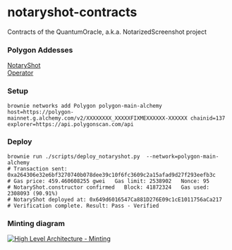 # notaryshot-contracts
Contracts of the QuantumOracle, a.k.a. NotarizedScreenshot  project

### Polygon Addesses
[NotaryShot](https://polygonscan.com/address/0xb95355174E434Cc7503F4F08B096EDf390007868#code)  
[Operator](https://polygonscan.com/address/0xea85b380B28FA3A95E46B6817e3CB6ae7F467F57)

### Setup
```shell
brownie networks add Polygon polygon-main-alchemy host=https://polygon-mainnet.g.alchemy.com/v2/XXXXXXXX_XXXXXFIXMEXXXXXX-XXXXXX chainid=137 explorer=https://api.polygonscan.com/api
```

### Deploy
```shell
brownie run ./scripts/deploy_notaryshot.py  --network=polygon-main-alchemy 
# Transaction sent: 0xa264306e32e6bf3270740b078dee39c10f6fc3609c2a15afad9d27f293eefb3c
# Gas price: 459.460608255 gwei   Gas limit: 2538902   Nonce: 95
# NotaryShot.constructor confirmed   Block: 41872324   Gas used: 2308093 (90.91%)
# NotaryShot deployed at: 0x649d6016547Ca881D276E09c1cE1011756aCa217
# Verification complete. Result: Pass - Verified
```

### Minting diagram  
[![High Level Architecture - Minting](http://www.plantuml.com/plantuml/png/VL3HJiCm37pFLvYzbo-Ofaq31DBOc3QU9wlrseZKcH8716Z_JcWowCf4NcfVxyu-JxsWaz0QTIKDjGJOwXgLQ344zxfkO46lP63coaOBbH8SGG6FcaLp3GXB6mtq1rMmAHqH-yQAKbYATJ2wvGgUFRaHe0SAIfN6XWgUh7clBSEdWlZs3bk2TK2EUwmSbeQAqhB4IdoavCUs8XYjL-1_va2BZ7Moxy6x3Fyd7KW6r7c3cXUQNs1r88TYqmYRccHyL4UbqkuTtKHwsZxbkhZmmOHQSsUMIdKy7UM1XHoJdAblbfkENB7leTitBP9ZIwf_VUQppPd5ycvxxSKwhAaJy5vskVyMKO2Yc4mkdUyl1EDnHyw7k4GPklKewHS5TP8d81yYVKuJOk01aeCEq7wQAN4LMlC5)](https://www.plantuml.com/plantuml/png/VL3HJiCm37pFLvYzbo-Ofaq31DBOc3QU9wlrseZKcH8716Z_JcWowCf4NcfVxyu-JxsWaz0QTIKDjGJOwXgLQ344zxfkO46lP63coaOBbH8SGG6FcaLp3GXB6mtq1rMmAHqH-yQAKbYATJ2wvGgUFRaHe0SAIfN6XWgUh7clBSEdWlZs3bk2TK2EUwmSbeQAqhB4IdoavCUs8XYjL-1_va2BZ7Moxy6x3Fyd7KW6r7c3cXUQNs1r88TYqmYRccHyL4UbqkuTtKHwsZxbkhZmmOHQSsUMIdKy7UM1XHoJdAblbfkENB7leTitBP9ZIwf_VUQppPd5ycvxxSKwhAaJy5vskVyMKO2Yc4mkdUyl1EDnHyw7k4GPklKewHS5TP8d81yYVKuJOk01aeCEq7wQAN4LMlC5)  

